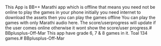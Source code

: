 This App is BB++ Marathi app which is offline that means you need not be online to play the games in your phone initially you need internet to download the assets then you can play the games offline
You can play the games with only Marathi audio here.
The score/userprogress will update if the user comes online otherwise it wont show the score/user progress.# BBplusplus-Off-Mar
This app have grade 6, 7 & 8  games in it. Toal 134 games.# BBplusplus-Off-Mar
